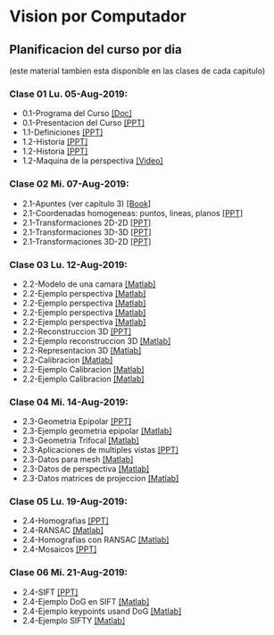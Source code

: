 # Vision por Computador

## Planificacion del curso por dia
(este material tambien esta disponible en las clases de cada capitulo)

### Clase 01 Lu. 05-Aug-2019:
* 0.1-Programa del Curso [[Doc]](https://github.com/domingomery/imagenes/blob/master/clases/program/CV00_ProgramaCurso.pdf)
* 0.1-Presentacion del Curso [[PPT]](https://github.com/domingomery/imagenes/blob/master/clases/program/CV00_Presentacion.pptx)
* 1.1-Definiciones [[PPT]](https://github.com/domingomery/imagenes/blob/master/clases/presentations/CV01_Definitions.pptx)
* 1.2-Historia [[PPT]](https://github.com/domingomery/imagenes/blob/master/clases/presentations/CV01_History_1.pptx)
* 1.2-Historia [[PPT]](https://github.com/domingomery/imagenes/blob/master/clases/presentations/CV01_History_2.pptx)
* 1.2-Maquina de la perspectiva [[Video]](https://github.com/domingomery/imagenes/blob/master/clases/*/https://www.youtube.com/watch?v=8s1LzIrWbE8)

### Clase 02 Mi. 07-Aug-2019:
* 2.1-Apuntes (ver capitulo 3) [[Book]](https://github.com/domingomery/imagenes/blob/master/clases/*/http://link.springer.com/book/10.1007%2F978-3-319-20747-6)
* 2.1-Coordenadas homogeneas: puntos, lineas, planos [[PPT]](https://github.com/domingomery/imagenes/blob/master/clases/presentations/CV01_PointsLinesPlanes.pptx)
* 2.1-Transformaciones 2D-2D [[PPT]](https://github.com/domingomery/imagenes/blob/master/clases/presentations/CV01_Transformation2D.pptx)
* 2.1-Transformaciones 3D-3D [[PPT]](https://github.com/domingomery/imagenes/blob/master/clases/presentations/CV01_Transformation3D.pptx)
* 2.1-Transformaciones 3D-2D [[PPT]](https://github.com/domingomery/imagenes/blob/master/clases/presentations/CV01_Transformation3D2D.pptx)

### Clase 03 Lu. 12-Aug-2019:
* 2.2-Modelo de una camara [[Matlab]](https://github.com/domingomery/imagenes/blob/master/clases/matlab/CV01_3DPyramid.m)
* 2.2-Ejemplo perspectiva [[Matlab]](https://github.com/domingomery/imagenes/blob/master/clases/matlab/CV04_experspec.m)
* 2.2-Ejemplo perspectiva [[Matlab]](https://github.com/domingomery/imagenes/blob/master/clases/matlab/CV04_meshplot.m)
* 2.2-Ejemplo perspectiva [[Matlab]](https://github.com/domingomery/imagenes/blob/master/clases/matlab/CV04_Perspective.fig)
* 2.2-Ejemplo perspectiva [[Matlab]](https://github.com/domingomery/imagenes/blob/master/clases/matlab/CV04_Perspective.m)
* 2.2-Reconstruccion 3D [[PPT]](https://github.com/domingomery/imagenes/blob/master/clases/presentations/CV01_Reconstruction3D.pptx)
* 2.2-Ejemplo reconstruccion 3D [[Matlab]](https://github.com/domingomery/imagenes/blob/master/clases/matlab/CV01_Reconstruction3D.m)
* 2.2-Representacion 3D [[Matlab]](https://github.com/domingomery/imagenes/blob/master/clases/matlab/CV01_PlotMesh3D.m)
* 2.2-Calibracion [[Matlab]](https://github.com/domingomery/imagenes/blob/master/clases/matlab/CV01_Calibration.m)
* 2.2-Ejemplo Calibracion [[Matlab]](https://github.com/domingomery/imagenes/blob/master/clases/matlab/CV01_CalibrationChess.m)
* 2.2-Ejemplo Calibracion [[Matlab]](https://github.com/domingomery/imagenes/blob/master/clases/matlab/CV01_CalibrationChessGauss.m)

### Clase 04 Mi. 14-Aug-2019:
* 2.3-Geometria Epipolar [[PPT]](https://github.com/domingomery/imagenes/blob/master/clases/presentations/CV01_EpipolarGeometry.pptx)
* 2.3-Ejemplo geometria epipolar [[Matlab]](https://github.com/domingomery/imagenes/blob/master/clases/matlab/CV01_EpipolarGeometry_Calibrated.m)
* 2.3-Geometria Trifocal [[Matlab]](https://github.com/domingomery/imagenes/blob/master/clases/matlab/CV01_TrifocalGeometry.m)
* 2.3-Aplicaciones de multiples vistas [[PPT]](https://github.com/domingomery/imagenes/blob/master/clases/presentations/CV01_MultipleViewXrayApplications.pptx)
* 2.3-Datos para mesh [[Matlab]](https://github.com/domingomery/imagenes/blob/master/clases/matlab/meshpoints.mat)
* 2.3-Datos de perspectiva [[Matlab]](https://github.com/domingomery/imagenes/blob/master/clases/matlab/perspecdata.mat)
* 2.3-Datos matrices de projeccion [[Matlab]](https://github.com/domingomery/imagenes/blob/master/clases/matlab/projmatrices.mat)

### Clase 05 Lu. 19-Aug-2019:
* 2.4-Homografias [[PPT]](https://github.com/domingomery/imagenes/blob/master/clases/presentations/CV01_Homography.pptx)
* 2.4-RANSAC [[Matlab]](https://github.com/domingomery/imagenes/blob/master/clases/matlab/CV01_Ransac.m)
* 2.4-Homografias con RANSAC [[Matlab]](https://github.com/domingomery/imagenes/blob/master/clases/matlab/CV01_HomografiaRANSAC.m)
* 2.4-Mosaicos [[PPT]](https://github.com/domingomery/imagenes/blob/master/clases/presentations/CV01_Mosaicos.pptx)

### Clase 06 Mi. 21-Aug-2019:
* 2.4-SIFT [[PPT]](https://github.com/domingomery/imagenes/blob/master/clases/presentations/CV01_SIFT_ObjectDetection.pptx)
* 2.4-Ejemplo DoG en SIFT [[Matlab]](https://github.com/domingomery/imagenes/blob/master/clases/matlab/CV01_SIFT_DoG_Function.m)
* 2.4-Ejemplo keypoints usand DoG [[Matlab]](https://github.com/domingomery/imagenes/blob/master/clases/matlab/CV01_SIFT_DoG_Keypoints.m)
* 2.4-Ejemplo SIFTY [[Matlab]](https://github.com/domingomery/imagenes/blob/master/clases/matlab/CV01_SIFT.m)
